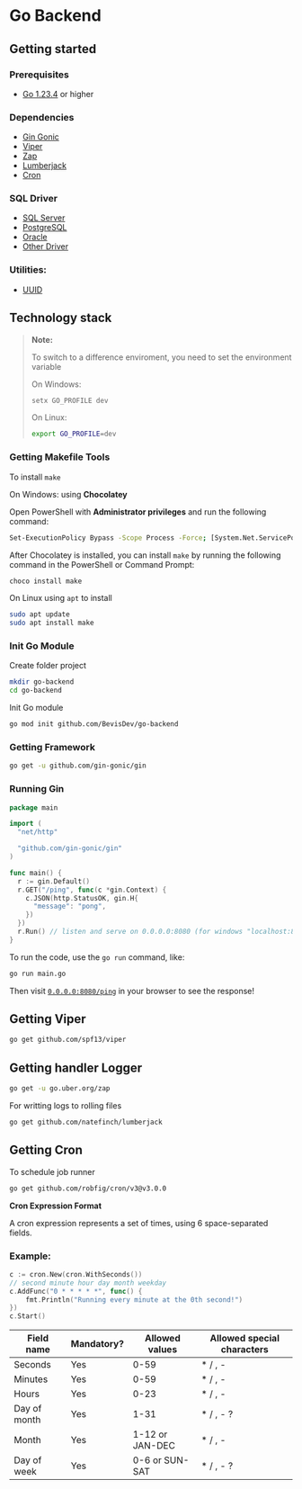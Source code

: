 # Go Backend

## Getting started

### Prerequisites

- [Go 1.23.4](https://go.dev/doc/install) or higher

### Dependencies

- [Gin Gonic](https://github.com/gin-gonic/gin)
- [Viper](https://github.com/spf13/viper)
- [Zap](https://github.com/uber-go/zap)
- [Lumberjack](https://github.com/natefinch/lumberjack)
- [Cron](https://github.com/robfig/cron)

### SQL Driver

- [SQL Server](https://github.com/denisenkom/go-mssqldb)
- [PostgreSQL](https://github.com/lib/pq)
- [Oracle](https://github.com/godror/godror)
- [Other Driver](https://go.dev/wiki/SQLDrivers)

### Utilities:

- [UUID](https://github.com/google/uuid)

## Technology stack

> **Note:**
>
> To switch to a difference enviroment, you need to set the environment variable
>
> On Windows:
>
> ```sh
> setx GO_PROFILE dev
> ```
>
> On Linux:
>
> ```sh
> export GO_PROFILE=dev
> ```

### Getting Makefile Tools

To install `make`

On Windows: using **Chocolatey**

Open PowerShell with **Administrator privileges** and run the following command:

```sh
Set-ExecutionPolicy Bypass -Scope Process -Force; [System.Net.ServicePointManager]::SecurityProtocol = [System.Net.SecurityProtocolType]::Tls12; iex ((New-Object System.Net.WebClient).DownloadString('https://community.chocolatey.org/install.ps1'))
```

After Chocolatey is installed, you can install `make` by running the following command in the PowerShell or Command Prompt:

```sh
choco install make
```

On Linux using `apt` to install

```sh
sudo apt update
sudo apt install make
```

### Init Go Module

Create folder project

```sh
mkdir go-backend
cd go-backend
```

Init Go module

```sh
go mod init github.com/BevisDev/go-backend
```

### Getting Framework

```sh
go get -u github.com/gin-gonic/gin
```

### Running Gin

```go
package main

import (
  "net/http"

  "github.com/gin-gonic/gin"
)

func main() {
  r := gin.Default()
  r.GET("/ping", func(c *gin.Context) {
    c.JSON(http.StatusOK, gin.H{
      "message": "pong",
    })
  })
  r.Run() // listen and serve on 0.0.0.0:8080 (for windows "localhost:8080")
}
```

To run the code, use the `go run` command, like:

```sh
go run main.go
```

Then visit [`0.0.0.0:8080/ping`](http://0.0.0.0:8080/ping) in your browser to see the response!

## Getting Viper

```sh
go get github.com/spf13/viper
```

## Getting handler Logger

```sh
go get -u go.uber.org/zap
```

For writting logs to rolling files

```sh
go get github.com/natefinch/lumberjack
```

## Getting Cron

To schedule job runner

```sh
go get github.com/robfig/cron/v3@v3.0.0
```

**Cron Expression Format**

A cron expression represents a set of times, using 6 space-separated fields.

### Example:

```go
c := cron.New(cron.WithSeconds())
// second minute hour day month weekday
c.AddFunc("0 * * * * *", func() { 
    fmt.Println("Running every minute at the 0th second!") 
})
c.Start()
```

| Field name   | Mandatory? | Allowed values  | Allowed special characters |
|--------------|------------|-----------------|----------------------------|
| Seconds      | Yes        | 0-59            | * / , -                    |
| Minutes      | Yes        | 0-59            | * / , -                    |
| Hours        | Yes        | 0-23            | * / , -                    |
| Day of month | Yes        | 1-31            | * / , - ?                  |
| Month        | Yes        | 1-12 or JAN-DEC | * / , -                    |
| Day of week  | Yes        | 0-6 or SUN-SAT  | * / , - ?                  |

